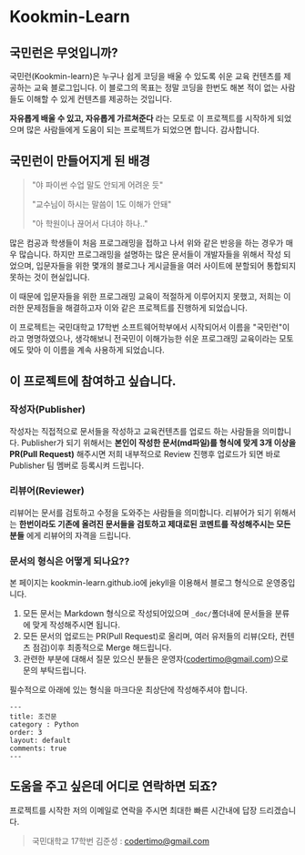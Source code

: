 # Kookmin-Learn

## 국민런은 무엇입니까?
국민런(Kookmin-learn)은 누구나 쉽게 코딩을 배울 수 있도록 쉬운 교육 컨텐츠를 제공하는 교육 블로그입니다. 이 블로그의 목표는 정말 코딩을 한번도 해본 적이 없는 사람들도 이해할 수 있게 컨텐츠를 제공하는 것입니다.

**자유롭게 배울 수 있고, 자유롭게 가르쳐준다** 라는 모토로 이 프로젝트를 시작하게 되었으며 많은 사람들에게 도움이 되는 프로젝트가 되었으면 합니다. 감사합니다.


## 국민런이 만들어지게 된 배경

> "야 파이썬 수업 말도 안되게 어려운 듯"
>
> "교수님이 하시는 말씀이 1도 이해가 안돼"
>
> "아 학원이나 끊어서 다녀야 하나.."

많은 컴공과 학생들이 처음 프로그래밍을 접하고 나서 위와 같은 반응을 하는 경우가 매우 많습니다. 하지만 프로그래밍을 설명하는 많은 문서들이 개발자들을 위해서 작성 되었으며, 입문자들을 위한 몇개의 블로그나 게시글들을 여러 사이트에 분할되어 통합되지 못하는 것이 현실입니다.

이 때문에 입문자들을 위한 프로그래밍 교육이 적절하게 이루어지지 못했고, 저희는 이러한 문제점들을 해결하고자 이와 같은 프로젝트를 진행하게 되었습니다.

이 프로젝트는 국민대학교 17학번 소프트웨어학부에서 시작되어서 이름을 "국민런"이라고 명명하였으나, 생각해보니 전국민이 이해가능한 쉬운 프로그래밍 교육이라는 모토에도 맞아 이 이름을 계속 사용하게 되었습니다.

## 이 프로젝트에 참여하고 싶습니다.

### 작성자(Publisher)
작성자는 직접적으로 문서들을 작성하고 교육컨텐츠를 업로드 하는 사람들을 의미합니다. Publisher가 되기 위해서는 **본인이 작성한 문서(md파일)를 형식에 맞게 3개 이상을 PR(Pull Request)** 해주시면 저희 내부적으로 Review 진행후 업로드가 되면 바로 Publisher 팀 멤버로 등록시켜 드립니다.

### 리뷰어(Reviewer)
리뷰어는 문서를 검토하고 수정을 도와주는 사람들을 의미합니다. 리뷰어가 되기 위해서는 **한번이라도 기존에 올려진 문서들을 검토하고 제대로된 코멘트를 작성해주시는 모든 분들** 에게 리뷰어의 자격을 드립니다.

### 문서의 형식은 어떻게 되나요??

본 페이지는 kookmin-learn.github.io에 jekyll을 이용해서 블로그 형식으로 운영중입니다.

1. 모든 문서는 Markdown 형식으로 작성되어있으며 ```_doc/```폴더내에 문서들을 분류에 맞게 작성해주시면 됩니다.
2. 모든 문서의 업로드는 PR(Pull Request)로 올리며, 여러 유저들의 리뷰(오타, 컨텐츠 점검)이후 최종적으로 Merge 해드립니다.
3. 관련한 부분에 대해서 질문 있으신 분들은 운영자(codertimo@gmail.com)으로 문의 부탁드립니다.

필수적으로 아래에 있는 형식을 마크다운 최상단에 작성해주셔야 합니다.

```
---
title: 조건문
category : Python
order: 3
layout: default
comments: true
---
```


## 도움을 주고 싶은데 어디로 연락하면 되죠?

프로젝트를 시작한 저의 이메일로 연락을 주시면 최대한 빠른 시간내에 답장 드리겠습니다.

> 국민대학교 17학번 김준성 : codertimo@gmail.com
